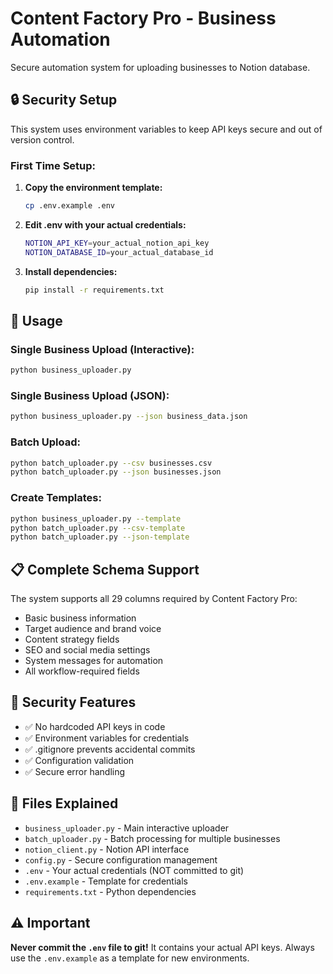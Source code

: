 # Content Factory Pro - Business Automation

Secure automation system for uploading businesses to Notion database.

## 🔒 Security Setup

This system uses environment variables to keep API keys secure and out of version control.

### First Time Setup:

1. **Copy the environment template:**
   ```bash
   cp .env.example .env
   ```

2. **Edit .env with your actual credentials:**
   ```bash
   NOTION_API_KEY=your_actual_notion_api_key
   NOTION_DATABASE_ID=your_actual_database_id
   ```

3. **Install dependencies:**
   ```bash
   pip install -r requirements.txt
   ```

## 🚀 Usage

### Single Business Upload (Interactive):
```bash
python business_uploader.py
```

### Single Business Upload (JSON):
```bash
python business_uploader.py --json business_data.json
```

### Batch Upload:
```bash
python batch_uploader.py --csv businesses.csv
python batch_uploader.py --json businesses.json
```

### Create Templates:
```bash
python business_uploader.py --template
python batch_uploader.py --csv-template
python batch_uploader.py --json-template
```

## 📋 Complete Schema Support

The system supports all 29 columns required by Content Factory Pro:
- Basic business information
- Target audience and brand voice
- Content strategy fields
- SEO and social media settings
- System messages for automation
- All workflow-required fields

## 🔐 Security Features

- ✅ No hardcoded API keys in code
- ✅ Environment variables for credentials
- ✅ .gitignore prevents accidental commits
- ✅ Configuration validation
- ✅ Secure error handling

## 📁 Files Explained

- `business_uploader.py` - Main interactive uploader
- `batch_uploader.py` - Batch processing for multiple businesses
- `notion_client.py` - Notion API interface
- `config.py` - Secure configuration management
- `.env` - Your actual credentials (NOT committed to git)
- `.env.example` - Template for credentials
- `requirements.txt` - Python dependencies

## ⚠️ Important

**Never commit the `.env` file to git!** It contains your actual API keys.
Always use the `.env.example` as a template for new environments.